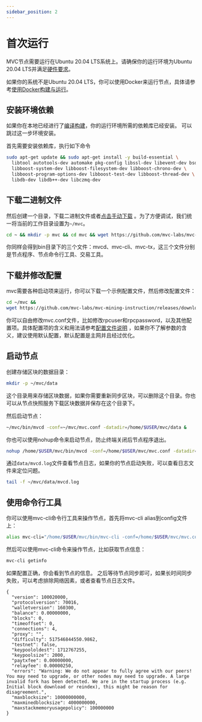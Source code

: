 ```yaml
---
sidebar_position: 2
---
```


# 首次运行

MVC节点需要运行在Ubuntu 20.04 LTS系统上。请确保你的运行环境为Ubuntu 20.04 LTS并满足[硬件要求](hardware-requirements.md)。

如果你的系统不是Ubuntu 20.04 LTS，你可以使用Docker来运行节点，具体请参考[使用Docker构建与运行](docker-build.md)。

## 安装环境依赖

如果你在本地已经进行了[编译构建](node-compilation.md)，你的运行环境所需的依赖库已经安装。 可以跳过这一步环境安装。

首先需要安装依赖库，执行如下命令

```bash
sudo apt-get update && sudo apt-get install -y build-essential \
  libtool autotools-dev automake pkg-config libssl-dev libevent-dev bsdmainutils \
  libboost-system-dev libboost-filesystem-dev libboost-chrono-dev \
  libboost-program-options-dev libboost-test-dev libboost-thread-dev \
  libdb-dev libdb++-dev libczmq-dev
```

## 下载二进制文件

然后创建一个目录，下载二进制文件或者[点击手动下载](https://github.com/mvc-labs/mvc-mining-instruction/releases/download/v0.2.0.0/mvc.tar.gz)
。为了方便调试，我们统一将当前的工作目录设置为`~/mvc`。

```bash
cd ~ && mkdir -p mvc && cd mvc && wget https://github.com/mvc-labs/mvc-mining-instruction/releases/download/v0.2.0.0/mvc.tar.gz && tar -zxvf mvc.tar.gz && rm mvc.tar.gz*
```

你同样会得到bin目录下的三个文件：mvcd、mvc-cli、mvc-tx，这三个文件分别是节点程序、节点命令行工具、交易工具。

## 下载并修改配置

mvc需要各种启动项来运行，你可以下载一个示例配置文件，然后修改配置文件：

```bash
cd ~/mvc &&
wget https://github.com/mvc-labs/mvc-mining-instruction/releases/download/v0.2.0.0/mvc.conf
```

你可以自由修改mvc.conf文件，比如修改rpcuser和rpcpassword，以及其他配置项。具体配置项的含义和用法请参考[配置文件说明](start-up-command.md)
，如果你不了解参数的含义，建议使用默认配置，默认配置是主网并且经过优化。

## 启动节点

创建存储区块的数据目录：

```bash
mkdir -p ~/mvc/data
```

这个目录用来存储区块数据，如果你需要重新同步区块，可以删除这个目录。你也可以从节点快照服务下载区块数据并保存在这个目录下。

然后启动节点：

```bash
~/mvc/bin/mvcd -conf=~/mvc/mvc.conf -datadir=/home/$USER/mvc/data &
```

你也可以使用nohup命令来启动节点，防止终端关闭后节点程序退出。

```bash
nohup /home/$USER/mvc/bin/mvcd -conf=/home/$USER/mvc/mvc.conf -datadir=/home/$USER/mvc/data &
```

通过`data/mvcd.log`文件查看节点日志，如果你的节点启动失败，可以查看日志文件来定位问题。

```bash
tail -f ~/mvc/data/mvcd.log
```

## 使用命令行工具

你可以使用mvc-cli命令行工具来操作节点，首先将mvc-cli alias到config文件上：
```bash
alias mvc-cli="/home/$USER/mvc/bin/mvc-cli -conf=/home/$USER/mvc/mvc.conf" 
```

然后可以使用mvc-cli命令来操作节点，比如获取节点信息：

```bash
mvc-cli getinfo
```

如果配置正确，你会看到节点的信息。 之后等待节点同步即可，如果长时间同步失败，可以考虑排除网络因素，或者查看节点日志文件。

```text
{
  "version": 100020000,
  "protocolversion": 70016,
  "walletversion": 160300,
  "balance": 0.00000000,
  "blocks": 0,
  "timeoffset": 0,
  "connections": 4,
  "proxy": "",
  "difficulty": 517546844550.9862,
  "testnet": false,
  "keypoololdest": 1712767255,
  "keypoolsize": 2000,
  "paytxfee": 0.00000000,
  "relayfee": 0.00000250,
  "errors": "Warning: We do not appear to fully agree with our peers! You may need to upgrade, or other nodes may need to upgrade. A large invalid fork has been detected. We are in the startup process (e.g. Initial block download or reindex), this might be reason for disagreement.",
  "maxblocksize": 10000000000,
  "maxminedblocksize": 4000000000,
  "maxstackmemoryusagepolicy": 100000000
}
```
